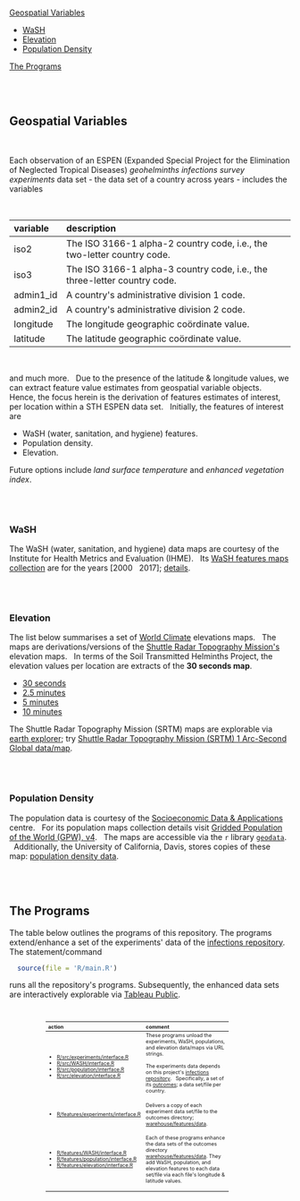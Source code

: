 <br>

[Geospatial Variables](#geospatial-variables)
 * [WaSH](#wash)
 * [Elevation](#elevation)
 * [Population Density](#population-density)

[The Programs](#the-programs)


<br>
<br>

## Geospatial Variables

<br>

Each observation of an ESPEN (Expanded Special Project for the Elimination of Neglected Tropical Diseases) 
<i><span title="soil transmitted helminths (STH)">geohelminths</span> infections survey experiments</i> data 
set - the data set of a country across years - includes the variables

<br>

variable | description
:--- | :---
iso2 | The ISO 3166-1 alpha-2 country code, i.e., the two-letter country code.
iso3 | The ISO 3166-1 alpha-3 country code, i.e., the three-letter country code.
admin1_id | A country's administrative division 1 code.
admin2_id | A country's administrative division 2 code.
longitude | The longitude geographic co&ouml;rdinate value.
latitude | The latitude geographic co&ouml;rdinate value.

<br>

and much more. &nbsp; Due to the presence of the latitude & longitude values, we can extract feature value estimates from 
geospatial variable objects. &nbsp; Hence, the focus herein is the derivation of features estimates of interest, per location 
within a STH ESPEN data set. &nbsp; Initially, the features of interest are 

* WaSH (water, sanitation, and hygiene) features.
* Population density.
* Elevation.

Future options include _land surface temperature_ and _enhanced vegetation index_.

<br>
<br>

### WaSH

The WaSH (water, sanitation, and hygiene) data maps are courtesy of the Institute for Health Metrics and Evaluation (IHME). &nbsp;  Its 
[WaSH features maps collection](https://cloud.ihme.washington.edu/s/bkH2X2tFQMejMxy) are for the years [2000 &nbsp; 2017]; 
[details](https://www.healthdata.org/research-article/mapping-geographic-inequalities-access-drinking-water-and-sanitation-facilities-low).

<br>
<br>

### Elevation

The list below summarises a set of [World Climate](https://worldclim.org/data/worldclim21.html) elevations maps. &nbsp; The maps are
derivations/versions of the  [Shuttle Radar Topography Mission's](https://lpdaac.usgs.gov/products/srtmgl1v003/) elevation
maps. &nbsp; In terms of the Soil Transmitted Helminths Project, the elevation values per location are extracts of the **30 seconds map**.

* [30 seconds](https://biogeo.ucdavis.edu/data/worldclim/v2.1/base/wc2.1_30s_elev.zip)
* [2.5 minutes](https://biogeo.ucdavis.edu/data/worldclim/v2.1/base/wc2.1_2.5m_elev.zip)
* [5 minutes](https://biogeo.ucdavis.edu/data/worldclim/v2.1/base/wc2.1_5m_elev.zip)
* [10 minutes](https://biogeo.ucdavis.edu/data/worldclim/v2.1/base/wc2.1_10m_elev.zip)

The Shuttle Radar Topography Mission (SRTM) maps are explorable via  [earth explorer](https://earthexplorer.usgs.gov); 
try [Shuttle Radar Topography Mission (SRTM) 1 Arc-Second Global data/map](https://earthexplorer.usgs.gov).

<br>
<br>

### Population Density

The population data is courtesy of the [Socioeconomic Data & Applications](https://sedac.ciesin.columbia.edu/data/collection/gpw-v4/documentation) centre. &nbsp; For its 
population maps collection details visit [Gridded Population of the World (GPW), v4](https://sedac.ciesin.columbia.edu/data/collection/gpw-v4/whatsnew). &nbsp; The 
maps are accessible via the ``r`` library [`geodata`](https://github.com/rspatial/geodata#data). &nbsp; Additionally, the University of California, Davis, stores copies of these 
map: [population density data](https://geodata.ucdavis.edu/geodata/pop/).

<br>
<br>

## The Programs

The table below outlines the programs of this repository.  The programs extend/enhance a set of the experiments' data of
the [infections repository](https://github.com/helminthiases/infections).  The statement/command

````r
  source(file = 'R/main.R')
````

runs all the repository's programs.  Subsequently, the enhanced data sets are interactively explorable
via <a href="https://helminthiases.github.io/exploration" target="_blank">Tableau Public</a>.

<br>

<table style="width: 65%; font-size: 65%; text-align: left; margin-left: 65px;">
    <colgroup>
        <col span="1" style="width: 30%;">
        <col span="1" style="width: 65%;">
    </colgroup>
    <thead>
        <tr><th>action</th><th>comment</th></tr>
    </thead>
    <tr>
        <td><ul>
            <li><a href=".R/src/experiments/interface.R">R/src/experiments/interface.R</a></li>
            <li><a href=".R/src/WASH/interface.R">R/src/WASH/interface.R</a></li>
            <li><a href=".R/src/population/interface.R">R/src/population/interface.R</a></li>
            <li><a href=".R/src/elevation/interface.R">R/src/elevation/interface.R</a></li>
        </ul></td>
        <td>These programs unload the experiments, WaSH, populations, and elevation data/maps via URL strings.  <br><br>The experiments data depends 
            on this project's <a href="https://github.com/helminthiases/infections" target="_blank">infections repository</a>. &nbsp; Specifically, a set of its 
            <a href="https://raw.githubusercontent.com/helminthiases/infections/master/warehouse/data/ESPEN/experiments/data.csv">outcomes</a>; a 
            data set/file per country. <br><br></td>
    </tr>
    <tr>
        <td><ul><li><a href=".R/features/experiments/interface.R">R/features/experiments/interface.R</a></li></ul><br></td>
        <td>Delivers a copy of each experiment data set/file to the outcomes directory; <a href="./warehouse/features/data">warehouse/features/data</a>.<br><br></td>
    </tr>
    <tr>
        <td><ul>
            <li><a href=".R/features/WASH/interface.R">R/features/WASH/interface.R</a></li>
            <li><a href=".R/features/population/interface.R">R/features/population/interface.R</a></li>
            <li><a href=".R/features/elevation/interface.R">R/features/elevation/interface.R</a></li>
        </ul><br></td>
        <td>Each of these programs enhance the data sets of the outcomes directory <a href="./warehouse/features/data">warehouse/features/data</a>.  They 
        add WaSH, population, and elevation features to each data set/file via each file's longitude & latitude values.<br><br></td>
    </tr>
</table>

<br>
<br>

<br>
<br>

<br>
<br>

<br>
<br>